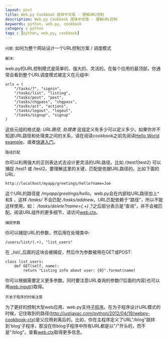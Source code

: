 ```yaml
---
layout: post
title: Web.py Cookbook 简体中文版 - 理解URL控制
description: Web.py Cookbook 简体中文版 - 理解URL控制
keywords: python, web.py, cookbook
category : python
tags : [python, web.py, cookbook]
---
```


`问题`: 如何为整个网站设计一个URL控制方案 / 调度模式

`解决`:

web.py的URL控制模式是简单的、强大的、灵活的。在每个应用的最顶部，你通常会看到整个URL调度模式被定义在元组中:

    urls = (
        "/tasks/?", "signin",
        "/tasks/list", "listing",
        "/tasks/post", "post",
        "/tasks/chgpass", "chgpass",
        "/tasks/act", "actions",
        "/tasks/logout", "logout",
        "/tasks/signup", "signup"
    )

这些元组的格式是: _URL路径_, _处理类_ 这组定义有多少可以定义多少。如果你并不知道URL路径和处理类之间的关系，请在阅读cookbook之前先阅读[Hello World example](http://justjavac.com/python/2012/04/19/webpy-cookbook-helloworld)，或者[快速入门](http://justjavac.com/python/2012/04/19/webpy-tutorial.html)。

`路径匹配`

你可以利用强大的正则表达式去设计更灵活的URL路径。比如 /(test1|test2) 可以捕捉 /test1 或 /test2。要理解这里的关键，匹配是依据URL路径的。比如下面的URL:

    http://localhost/myapp/greetings/hello?name=Joe

这个URL的路径是 _/myapp/greetings/hello_。web.py会在内部给URL路径加上^和$ ，这样 _/tasks/_ 不会匹配 _/tasks/addnew_。URL匹配依赖于“路径”，所以不能这样使用，如： _/tasks/delete?name=(.+)_ ,?之后部分表示是“查询”，并不会被匹配。阅读URL组件的更多细节，请访问[web.ctx](http://justjavac.com/python/2012/04/19/webpy-cookbook-ctx.html)。

`捕捉参数`

你可以捕捉URL的参数，然后用在处理类中:

    /users/list/(.+), "list_users"

在 _list/_后面的这块会被捕捉，然后作为参数被用在GET或POST:

    class list_users:
        def GET(self, name):
            return "Listing info about user: {0}".format(name)

你可以根据需要定义更多参数。同时要注意URL查询的参数(?后面的内容)也可以用[web.input()](http://justjavac.com/python/2012/04/19/webpy-cookbook-input)取得。

`开发子程序的时候注意`

为了更好的控制大型web应用，web.py支持[子程序](http://justjavac.com/python/2012/04/19/webpy-cookbook-subapp)。在为子程序设计URL模式的时候，记住取到的路径(http://justjavac.com/python/2012/04/19/webpy-cookbook-ctx)是父应用剥离后的。比如，你在主程序定义了URL"/blog"跳转到'blog'子程序，那没在你blog子程序中所有URL都是以"/"开头的，而不是"/blog"。查看[web.ctx](http://justjavac.com/python/2012/04/19/webpy-cookbook-ctx)取得更多信息。